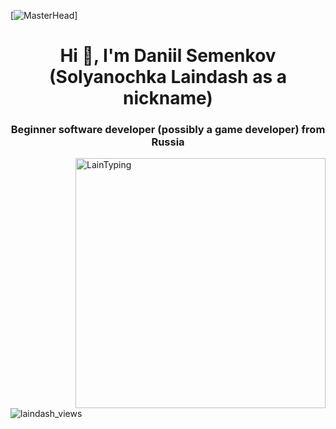 [![MasterHead]([https://firebasestorage.googleapis.com/v0/b/flexi-coding.appspot.com/o/dempgi7-520f8d5f-63d4-4453-8822-dbc149ae27f8.gif?alt=media&token=91c0c7b2-93c3-4029-b011-1a8703c5730d](https://www.reddit.com/media?url=https%3A%2F%2Fi.redd.it%2Fm6ptifyhde321.gif))]
<h1 align="center">Hi 👋, I'm Daniil Semenkov (Solyanochka Laindash as a nickname)</h1>
<h3 align="center">Beginner software developer (possibly a game developer) from Russia</h3>
<img align="right" alt="LainTyping" width="400" src="https://c.tenor.com/5Zgn-mYEfyUAAAAC/serial-experiments-lain-lain.gif">


<p align="left"> <img src="https://komarev.com/ghpvc/?username=laindash&label=Profile%20views&color=0e75b6&style=flat" alt="laindash_views" /> </p>
